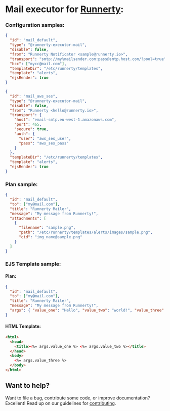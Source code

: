 # Mail executor for [Runnerty]:

### Configuration samples:

```json
{
  "id": "mail_default",
  "type": "@runnerty-executor-mail",
  "disable": false,
  "from": "Runnerty Notificator <sample@runnerty.io>",
  "transport": "smtp://my%mailsender.com:pass@smtp.host.com/?pool=true",
  "bcc": ["mycc@mail.com"],
  "templateDir": "/etc/runnerty/templates",
  "template": "alerts",
  "ejsRender": true
}
```

```json
{
  "id": "mail_aws_ses",
  "type": "@runnerty-executor-mail",
  "disable": false,
  "from": "Runnerty <hello@runnerty.io>",
  "transport": {
    "host": "email-smtp.eu-west-1.amazonaws.com",
    "port": 465,
    "secure": true,
    "auth": {
      "user": "aws_ses_user",
      "pass": "aws_ses_pass"
    }
  },
  "templateDir": "/etc/runnerty/templates",
  "template": "alerts",
  "ejsRender": true
}
```

### Plan sample:

```json
{
  "id": "mail_default",
  "to": ["my@mail.com"],
  "title": "Runnerty Mailer",
  "message": "My message from Runnerty!",
  "attachments": [
    {
      "filename": "sample.png",
      "path": "/etc/runnerty/templates/alerts/images/sample.png",
      "cid": "img_name@sample.png"
    }
  ]
}
```

### EJS Template sample:

#### Plan:

```json
{
  "id": "mail_default",
  "to": ["my@mail.com"],
  "title": "Runnerty Mailer",
  "message": "My message from Runnerty!",
  "args": { "value_one": "Hello", "value_two": "world!", "value_three": ":YYYY" }
}
```

#### HTML Template:

```html
<html>
  <head>
    <title><%= args.value_one %> <%= args.value_two %></title>
  </head>
  <body>
    <%= args.value_three %>
  </body>
</html>
```

## Want to help?

Want to file a bug, contribute some code, or improve documentation? Excellent! Read up on our
guidelines for [contributing][contributing].

[contributing]: https://github.com/runnerty/runnerty/blob/master/CONTRIBUTING.md
[runnerty]: http://www.runnerty.io
